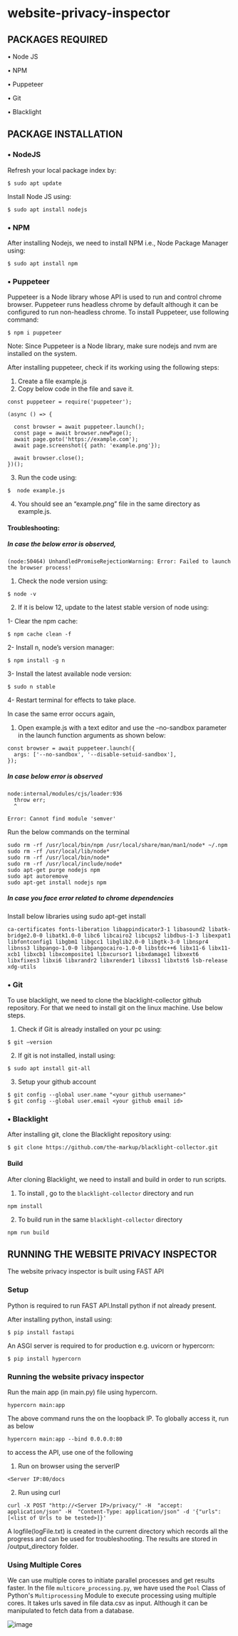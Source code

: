 # website-privacy-inspector
## PACKAGES REQUIRED

•	Node JS

•	NPM

•	Puppeteer

•	Git

•	Blacklight

## PACKAGE INSTALLATION

### • NodeJS
Refresh your local package index by:
 
 `$ sudo apt update`
 
Install Node JS using:
 
 `$ sudo apt install nodejs`

### •	NPM
After installing Nodejs, we need to install NPM i.e., Node Package Manager using:

`$ sudo apt install npm`



### •	Puppeteer
Puppeteer is a Node library whose API is used to run and control chrome browser. Puppeteer runs headless chrome by default although it can be configured to run non-headless chrome. To install Puppeteer, use following command:

`$ npm i puppeteer`

Note: Since Puppeteer is a Node library, make sure nodejs and nvm are installed on the system.

After installing puppeteer, check if its working using the following steps:

1.	Create a file example.js
2.	Copy below code in the file and save it.
```
const puppeteer = require('puppeteer');

(async () => {

  const browser = await puppeteer.launch();
  const page = await browser.newPage();
  await page.goto('https://example.com');
  await page.screenshot({ path: 'example.png'});

  await browser.close();
})();
```

3.	  Run the code using:

`$  node example.js`

4.	  You should see an “example.png” file in the same directory as example.js.
 

#### Troubleshooting:

##### In case the below error is observed,

`(node:50464) UnhandledPromiseRejectionWarning: Error: Failed to launch the browser process!`

1)	Check the node version using:

`$ node -v`

2)	If it is below 12, update to the latest stable version of node using:

1-	Clear the npm cache:

`$ npm cache clean -f`

2-	Install n, node’s version manager:

`$ npm install -g n`

3-	Install the latest available node version:

`$ sudo n stable`

4-	Restart terminal for effects to take place.

In case  the same error occurs again,

1)	Open example.js with a text editor and  use the –no-sandbox parameter in the launch function arguments as shown below:
```
const browser = await puppeteer.launch({
  args: ['--no-sandbox', '--disable-setuid-sandbox'],
});
```

##### In case below error is observed

```
node:internal/modules/cjs/loader:936
  throw err;
  ^

Error: Cannot find module 'semver'
```

Run the below commands on the terminal

```
sudo rm -rf /usr/local/bin/npm /usr/local/share/man/man1/node* ~/.npm
sudo rm -rf /usr/local/lib/node*
sudo rm -rf /usr/local/bin/node*
sudo rm -rf /usr/local/include/node*
sudo apt-get purge nodejs npm
sudo apt autoremove
sudo apt-get install nodejs npm
```

##### In case you face error related to chrome dependencies
Install below libraries using sudo apt-get install
```
ca-certificates fonts-liberation libappindicator3-1 libasound2 libatk-bridge2.0-0 libatk1.0-0 libc6 libcairo2 libcups2 libdbus-1-3 libexpat1 libfontconfig1 libgbm1 libgcc1 libglib2.0-0 libgtk-3-0 libnspr4 libnss3 libpango-1.0-0 libpangocairo-1.0-0 libstdc++6 libx11-6 libx11-xcb1 libxcb1 libxcomposite1 libxcursor1 libxdamage1 libxext6 libxfixes3 libxi6 libxrandr2 libxrender1 libxss1 libxtst6 lsb-release xdg-utils
```



### •	Git
To use blacklight, we need to clone the blacklight-collector github repository. For that we need to install git on the linux machine. Use below steps.

1)	Check if Git is already installed on your pc using:

`$ git –version`

2)	If git is not installed, install using:

`$ sudo apt install git-all`

3)	Setup your github account
```
$ git config --global user.name "<your github username>"
$ git config --global user.email <your github email id>
```


### •	Blacklight
After installing git, clone the Blacklight repository using:

`$ git clone https://github.com/the-markup/blacklight-collector.git`

#### Build
After cloning Blacklight, we need to install and build in order to run scripts.
1) To install , go to the `blacklight-collector` directory and run

`npm install`

2) To build run in the same `blacklight-collector` directory

`npm run build`


## RUNNING THE WEBSITE PRIVACY INSPECTOR

The website privacy inspector is built using FAST API 

### Setup
Python is required to run FAST API.Install python if not already present.

After installing python, install  using:

`$ pip install fastapi`

An ASGI server is required to for production e.g. uvicorn or hypercorn:

`$ pip install hypercorn`


### Running the website privacy inspector

Run the main app (in main.py) file using hypercorn.

`hypercorn main:app`

The above command runs the on the loopback IP. To globally access it, run as below

`hypercorn main:app --bind 0.0.0.0:80`

to access the API, use one of the following

1) Run on browser using the serverIP

`<Server IP:80/docs`

2) Run using curl

`curl -X POST "http://<Server IP>/privacy/" -H  "accept: application/json" -H  "Content-Type: application/json" -d '{"urls":[<list of Urls to be tested>]}'`

A logfile(logFile.txt) is created in the current directory which records all the progress and can be used for troubleshooting. The results are stored in /output_directory folder.


### Using Multiple Cores

We can use multiple cores to initiate parallel processes and get results faster. In the file `multicore_processing.py`, we have used the `Pool` Class of Python's `Multiprocessing` Module to execute processing using multiple cores.  It takes urls saved in file data.csv as input. Although it can be manipulated to fetch data from a database.

![image](https://user-images.githubusercontent.com/26647470/146258384-b0e6223b-48c5-42dd-8f9f-9fecb9a13907.png)
